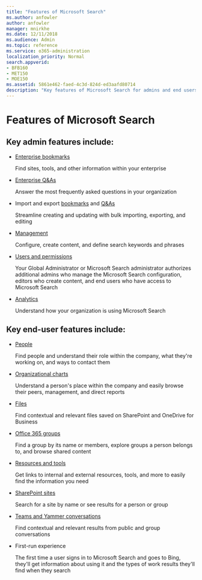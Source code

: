 ```yaml
---
title: "Features of Microsoft Search"
ms.author: anfowler
author: anfowler
manager: mnirkhe
ms.date: 12/11/2018
ms.audience: Admin
ms.topic: reference
ms.service: o365-administration
localization_priority: Normal
search.appverid:
- BFB160
- MET150
- MOE150
ms.assetid: 5861e462-faed-4c3d-824d-ed3aafd80714
description: "Key features of Microsoft Search for admins and end users include bookmarks, Q&As, and management and data insights"
---
```


# Features of Microsoft Search

## Key admin features include:

- [Enterprise bookmarks](../bookmarks/create-and-manage-bookmarks.md)
    
    Find sites, tools, and other information within your enterprise
    
- [Enterprise Q&As](../qas/create-and-manage-qas.md)
    
    Answer the most frequently asked questions in your organization
    
- Import and export [bookmarks](../bookmarks/bulk-create-bookmarks.md) and [Q&As](../qas/bulk-create-qas.md)
    
    Streamline creating and updating with bulk importing, exporting, and editing
    
- [Management](../setup/set-up-microsoft-search.md)
    
    Configure, create content, and define search keywords and phrases
    
- [Users and permissions](../setup/add-users.md)
    
    Your Global Administrator or Microsoft Search administrator authorizes additional admins who manage the Microsoft Search configuration, editors who create content, and end users who have access to Microsoft Search
    
- [Analytics ](../get-insights.md) 
    
    Understand how your organization is using Microsoft Search 
    
## Key end-user features include:

- [People](../use/find-people-and-groups.md)
    
    Find people and understand their role within the company, what they're working on, and ways to contact them
    
- [Organizational charts](../use/find-people-and-groups.md)
    
    Understand a person's place within the company and easily browse their peers, management, and direct reports
    
- [Files](../use/find-files.md)
    
    Find contextual and relevant files saved on SharePoint and OneDrive for Business
    
- [Office 365 groups](../use/find-people-and-groups.md)
    
    Find a group by its name or members, explore groups a person belongs to, and browse shared content
    
- [Resources and tools](../use/find-resources-tools-and-more.md)
    
    Get links to internal and external resources, tools, and more to easily find the information you need
    
- [SharePoint sites](../use/find-sharepoint-sites.md)
    
    Search for a site by name or see results for a person or group
    
- [Teams and Yammer conversations](../use/find-conversations.md)
    
    Find contextual and relevant results from public and group conversations
    
- First-run experience
    
    The first time a user signs in to Microsoft Search and goes to Bing, they'll get information about using it and the types of work results they'll find when they search
    
  

